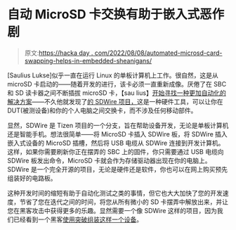 # 自动 MicroSD 卡交换有助于嵌入式恶作剧

> 原文:[https://hacka day . com/2022/08/08/automated-microsd-card-swapping-helps-in-embedded-sheanigans/](https://hackaday.com/2022/08/08/automated-microsd-card-swapping-helps-in-embedded-shenanigans/)

[Saulius Lukse]似乎一直在运行 Linux 的单板计算机上工作。很自然，这是从 microSD 卡启动的——随着开发的进行，该卡必须一直重新成像。厌倦了在 SBC 和 SD 读卡器之间不断插拔 microSD 卡，【sau lius】[开始寻找一种更加自动化的解决方案](https://www.kurokesu.com/main/2022/08/02/ethernet-camera-module-build-log-5-automated-flashing/)——不久他就发现了[的 SDWire 项目，](https://wiki.tizen.org/SDWire)这是一种硬件工具，可以让你在 DUT(被测设备)和你的个人电脑之间交换卡，而不涉及任何移动部件。

显然，SDWire 是 Tizen 项目的一个分支，旨在帮助设备开发，无论是单板计算机还是智能手机。想法很简单——将 MicroSD 卡插入 SDWire 板，将 SDWire 插入嵌入式设备的 MicroSD 插槽，然后将 USB 电缆从 SDWire 连接到开发计算机。这样，如果你需要刷新你正在摆弄的 SBC 上的固件，你只需要通过 USB 电缆向 SDWire 板发出命令，MicroSD 卡就会作为存储驱动器出现在你的电脑上。SDWire 是一个完全开源的项目，无论是硬件还是软件，你也可以在网上购买预先组装好的电路板。

这种开发时间的缩短有助于自动化测试之类的事情，但它也大大加快了您的开发速度，节省了您在迭代之间的时间，将您从所有微小的 SD 卡摆弄中解放出来，并让您在黑客攻击中获得更多的乐趣。显然需要一个像 SDWire 这样的项目，因为我们已经看到一个黑客[使用突破组装这样一个设备](https://hackaday.com/2014/06/08/the-in-circuit-sd-card-switch/)。